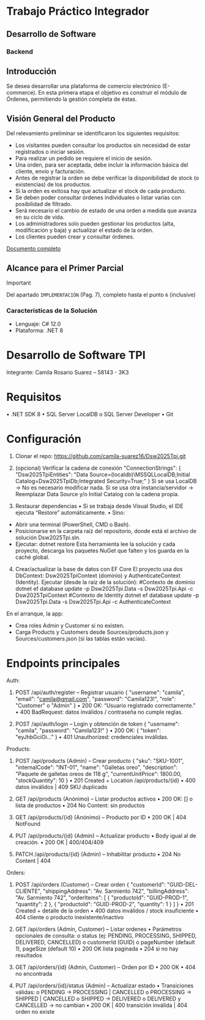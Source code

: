 # Trabajo Práctico Integrador
## Desarrollo de Software
### Backend

## Introducción
Se desea desarrollar una plataforma de comercio electrónico (E-commerce). 
En esta primera etapa el objetivo es construir el módulo de Órdenes, permitiendo la gestión completa de éstas.

## Visión General del Producto
Del relevamiento preliminar se identificaron los siguientes requisitos:
- Los visitantes pueden consultar los productos sin necesidad de estar registrados o iniciar sesión.
- Para realizar un pedido se requiere el inicio de sesión.
- Una orden, para ser aceptada, debe incluir la información básica del cliente, envío y facturación.
- Antes de registrar la orden se debe verificar la disponibilidad de stock (o existencias) de los productos.
- Si la orden es exitosa hay que actualizar el stock de cada producto.
- Se deben poder consultar órdenes individuales o listar varias con posibilidad de filtrado.
- Será necesario el cambio de estado de una orden a medida que avanza en su ciclo de vida.
- Los administradores solo pueden gestionar los productos (alta, modificación y baja) y actualizar el estado de la orden.
- Los clientes pueden crear y consultar órdenes.

[Documento completo](https://frtutneduar.sharepoint.com/:b:/s/DSW2025/ETueAd4rTe1Gilj_Yfi64RYB5oz9s2dOamxKSfMFPREbiA?e=azZcwg) 

## Alcance para el Primer Parcial
> [!IMPORTANT]
> Del apartado `IMPLEMENTACIÓN` (Pag. 7), completo hasta el punto `6` (inclusive)


### Características de la Solución

- Lenguaje: C# 12.0
- Plataforma: .NET 8

# Desarrollo de Software TPI 
Integrante: Camila Rosario Suarez – 58143 - 3K3

# Requisitos
•	.NET SDK 8 
•	SQL Server LocalDB o SQL Server Developer
•	Git

# Configuración 
1.	Clonar el repo: https://github.com/camila-suarez16/Dsw2025Tpi.git
   
2.	(opcional) Verificar la cadena de conexión
"ConnectionStrings": {
  "Dsw2025TpiEntities": "Data Source=(localdb)\\MSSQLLocalDB;Initial Catalog=Dsw2025TpiDb;Integrated Security=True;"
}
Si se usa LocalDB → No es necesario modificar nada.
Si se usa otra instancia/servidor → Reemplazar Data Source y/o Initial Catalog con la cadena propia.

3.	Restaurar dependencias
•	Si se trabaja desde Visual Studio, el IDE ejecuta “Restore” automáticamente.
•	Sino:
-	Abrir una terminal (PowerShell, CMD o Bash).
-	Posicionarse en la carpeta raíz del repositorio, donde está el archivo de solución Dsw2025Tpi.sln.
-	Ejecutar: dotnet restore
Esta herramienta lee la solución y cada proyecto, descarga los paquetes NuGet que falten y los guarda en la caché global.

4.	Crear/actualizar la base de datos con EF Core
El proyecto usa dos DbContext: Dsw2025TpiContext (dominio) y AuthenticateContext (Identity).
Ejecutar (desde la raíz de la solución):
#Contexto de dominio
dotnet ef database update -p Dsw2025Tpi.Data -s Dsw2025Tpi.Api -c Dsw2025TpiContext
#Contexto de Identity
dotnet ef database update -p Dsw2025Tpi.Data -s Dsw2025Tpi.Api -c AuthenticateContext

  En el arranque, la app:
- Crea roles Admin y Customer si no existen.
- Carga Products y Customers desde Sources/products.json y Sources/customers.json (si las tablas están vacías).
  
# Endpoints principales
Auth:
1.	POST /api/auth/register – Registrar usuario
{
  "username": "camila",
  "email": "camila@gmail.com",
  "password": "Camila123!",
  "role": "Customer" o "Admin"
}
•	200 OK: “Usuario registrado correctamente.”
•	400 BadRequest: datos inválidos / contraseña no cumple reglas.

2.	POST /api/auth/login – Login y obtención de token
{
  "username": "camila",
  "password": "Camila123!"
}
•	200 OK:
{ "token": "eyJhbGciOi..." }
•	401 Unauthorized: credenciales inválidas.

Products:
1.	POST /api/products (Admin) – Crear producto
{
  "sku": "SKU-1001",
  "internalCode": "INT-01",
  "name": "Galletas oreo",
  "description": "Paquete de galletas oreos de 118 g",
  "currentUnitPrice": 1800.00,
  "stockQuantity": 10
}
•	201 Created + Location /api/products/{id}
•	400 datos inválidos | 409 SKU duplicado

2.	GET /api/products (Anónimo) – Listar productos activos
•	200 OK: [] o lista de productos
•	204 No Content: sin productos

3.	GET /api/products/{id} (Anónimo) – Producto por ID
•	200 OK | 404 NotFound

4.	PUT /api/products/{id} (Admin) – Actualizar producto
•	Body igual al de creación.
•	200 OK | 400/404/409

5.	PATCH /api/products/{id} (Admin) – Inhabilitar producto
•	204 No Content | 404

Orders:
1.	POST /api/orders (Customer) – Crear orden
{
  "customerId": "GUID-DEL-CLIENTE",
  "shippingAddress": "Av. Sarmiento 742",
  "billingAddress": "Av. Sarmiento 742",
  "orderItems": [
    { "productoId": "GUID-PROD-1", "quantity": 2 },
    { "productoId": "GUID-PROD-2", "quantity": 1 }
  ]
}
•	201 Created + detalle de la orden
•	400 datos inválidos / stock insuficiente
•	404 cliente o producto inexistente/inactivo

2.	GET /api/orders (Admin, Customer) – Listar ordenes
•	Parámetros opcionales de consulta:
o	status (ej: PENDING, PROCESSING, SHIPPED, DELIVERED, CANCELLED)
o	customerId (GUID)
o	pageNumber (default 1), pageSize (default 10)
•	200 OK lista paginada 
•	204 si no hay resultados

3.	GET /api/orders/{id} (Admin, Customer) – Orden por ID
•	200 OK 
•	404 no encontrada

4.	PUT /api/orders/{id}/status (Admin) – Actualizar estado
•	Transiciones válidas:
o	PENDING → PROCESSING | CANCELLED
o	PROCESSING → SHIPPED | CANCELLED
o	SHIPPED → DELIVERED
o	DELIVERED y CANCELLED → no cambian
•	200 OK | 400 transición inválida | 404 orden no existe


